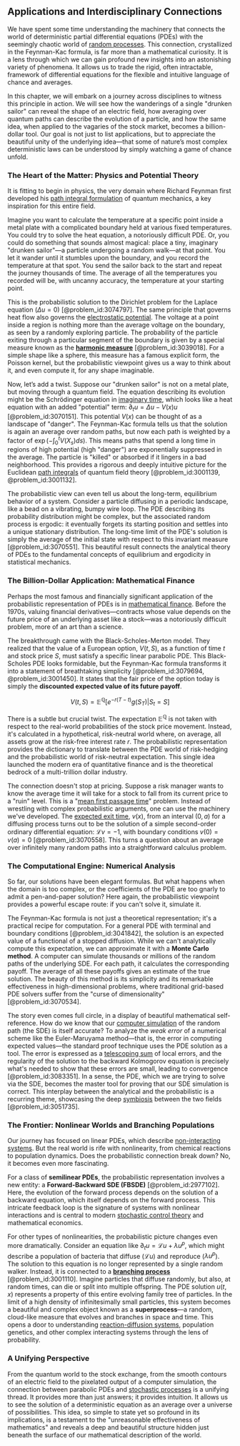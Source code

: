 ## Applications and Interdisciplinary Connections

We have spent some time understanding the machinery that connects the world of deterministic partial differential equations (PDEs) with the seemingly chaotic world of [random processes](@article_id:267993). This connection, crystallized in the Feynman-Kac formula, is far more than a mathematical curiosity. It is a lens through which we can gain profound new insights into an astonishing variety of phenomena. It allows us to trade the rigid, often intractable, framework of differential equations for the flexible and intuitive language of chance and averages.

In this chapter, we will embark on a journey across disciplines to witness this principle in action. We will see how the wanderings of a single "drunken sailor" can reveal the shape of an electric field, how averaging over quantum paths can describe the evolution of a particle, and how the same idea, when applied to the vagaries of the stock market, becomes a billion-dollar tool. Our goal is not just to list applications, but to appreciate the beautiful unity of the underlying idea—that some of nature’s most complex deterministic laws can be understood by simply watching a game of chance unfold.

### The Heart of the Matter: Physics and Potential Theory

It is fitting to begin in physics, the very domain where Richard Feynman first developed his [path integral formulation](@article_id:144557) of quantum mechanics, a key inspiration for this entire field.

Imagine you want to calculate the temperature at a specific point inside a metal plate with a complicated boundary held at various fixed temperatures. You could try to solve the heat equation, a notoriously difficult PDE. Or, you could do something that sounds almost magical: place a tiny, imaginary "drunken sailor"—a particle undergoing a random walk—at that point. You let it wander until it stumbles upon the boundary, and you record the temperature at that spot. You send the sailor back to the start and repeat the journey thousands of time. The average of all the temperatures you recorded will be, with uncanny accuracy, the temperature at your starting point.

This is the probabilistic solution to the Dirichlet problem for the Laplace equation ($\Delta u = 0$) [@problem_id:3074797]. The same principle that governs heat flow also governs the [electrostatic potential](@article_id:139819). The voltage at a point inside a region is nothing more than the average voltage on the boundary, as seen by a randomly exploring particle. The probability of the particle exiting through a particular segment of the boundary is given by a special measure known as the **[harmonic measure](@article_id:202258)** [@problem_id:3039018]. For a simple shape like a sphere, this measure has a famous explicit form, the Poisson kernel, but the probabilistic viewpoint gives us a way to think about it, and even compute it, for any shape imaginable.

Now, let’s add a twist. Suppose our "drunken sailor" is not on a metal plate, but moving through a quantum field. The equation describing its evolution might be the Schrödinger equation in [imaginary time](@article_id:138133), which looks like a heat equation with an added "potential" term: $\partial_t u = \Delta u - V(x)u$ [@problem_id:3070151]. This potential $V(x)$ can be thought of as a landscape of "danger". The Feynman-Kac formula tells us that the solution is again an average over random paths, but now each path is weighted by a factor of $\exp(-\int_0^t V(X_s) ds)$. This means paths that spend a long time in regions of high potential (high "danger") are exponentially suppressed in the average. The particle is "killed" or absorbed if it lingers in a bad neighborhood. This provides a rigorous and deeply intuitive picture for the Euclidean [path integrals](@article_id:142091) of quantum field theory [@problem_id:3001139, @problem_id:3001132].

The probabilistic view can even tell us about the long-term, equilibrium behavior of a system. Consider a particle diffusing in a periodic landscape, like a bead on a vibrating, bumpy wire loop. The PDE describing its probability distribution might be complex, but the associated random process is ergodic: it eventually forgets its starting position and settles into a unique stationary distribution. The long-time limit of the PDE's solution is simply the average of the initial state with respect to this invariant measure [@problem_id:3070551]. This beautiful result connects the analytical theory of PDEs to the fundamental concepts of equilibrium and ergodicity in statistical mechanics.

### The Billion-Dollar Application: Mathematical Finance

Perhaps the most famous and financially significant application of the probabilistic representation of PDEs is in [mathematical finance](@article_id:186580). Before the 1970s, valuing financial derivatives—contracts whose value depends on the future price of an underlying asset like a stock—was a notoriously difficult problem, more of an art than a science.

The breakthrough came with the Black-Scholes-Merton model. They realized that the value of a European option, $V(t, S)$, as a function of time $t$ and stock price $S$, must satisfy a specific linear parabolic PDE. This Black-Scholes PDE looks formidable, but the Feynman-Kac formula transforms it into a statement of breathtaking simplicity [@problem_id:3079694, @problem_id:3001450]. It states that the fair price of the option today is simply the **discounted expected value of its future payoff**.

$$
V(t,S) = \mathbb{E}^{\mathbb{Q}}\left[ e^{-r(T-t)} g(S_T) \big| S_t = S \right]
$$

There is a subtle but crucial twist. The expectation $\mathbb{E}^{\mathbb{Q}}$ is not taken with respect to the real-world probabilities of the stock price movement. Instead, it's calculated in a hypothetical, risk-neutral world where, on average, all assets grow at the risk-free interest rate $r$. The probabilistic representation provides the dictionary to translate between the PDE world of risk-hedging and the probabilistic world of risk-neutral expectation. This single idea launched the modern era of quantitative finance and is the theoretical bedrock of a multi-trillion dollar industry.

The connection doesn't stop at pricing. Suppose a risk manager wants to know the average time it will take for a stock to fall from its current price to a "ruin" level. This is a "[mean first passage time](@article_id:182474)" problem. Instead of wrestling with complex probabilistic arguments, one can use the machinery we've developed. The [expected exit time](@article_id:637349), $v(x)$, from an interval $(0, a)$ for a diffusing process turns out to be the solution of a simple second-order ordinary differential equation: $\mathcal{L}v = -1$, with boundary conditions $v(0)=v(a)=0$ [@problem_id:3070558]. This turns a question about an average over infinitely many random paths into a straightforward calculus problem.

### The Computational Engine: Numerical Analysis

So far, our solutions have been elegant formulas. But what happens when the domain is too complex, or the coefficients of the PDE are too gnarly to admit a pen-and-paper solution? Here again, the probabilistic viewpoint provides a powerful escape route: if you can't solve it, simulate it.

The Feynman-Kac formula is not just a theoretical representation; it's a practical recipe for computation. For a general PDE with terminal and boundary conditions [@problem_id:3041842], the solution is an expected value of a functional of a stopped diffusion. While we can't analytically compute this expectation, we can approximate it with a **Monte Carlo method**. A computer can simulate thousands or millions of the random paths of the underlying SDE. For each path, it calculates the corresponding payoff. The average of all these payoffs gives an estimate of the true solution. The beauty of this method is its simplicity and its remarkable effectiveness in high-dimensional problems, where traditional grid-based PDE solvers suffer from the "curse of dimensionality" [@problem_id:3070534].

The story even comes full circle, in a display of beautiful mathematical self-reference. How do we know that our [computer simulation](@article_id:145913) of the random path (the SDE) is itself accurate? To analyze the *weak error* of a numerical scheme like the Euler-Maruyama method—that is, the error in computing expected values—the standard proof technique uses the PDE solution as a tool. The error is expressed as a [telescoping sum](@article_id:261855) of local errors, and the regularity of the solution to the backward Kolmogorov equation is precisely what's needed to show that these errors are small, leading to convergence [@problem_id:3083351]. In a sense, the PDE, which we are trying to solve via the SDE, becomes the master tool for proving that our SDE simulation is correct. This interplay between the analytical and the probabilistic is a recurring theme, showcasing the deep [symbiosis](@article_id:141985) between the two fields [@problem_id:3051735].

### The Frontier: Nonlinear Worlds and Branching Populations

Our journey has focused on linear PDEs, which describe [non-interacting systems](@article_id:142570). But the real world is rife with nonlinearity, from chemical reactions to population dynamics. Does the probabilistic connection break down? No, it becomes even more fascinating.

For a class of **semilinear PDEs**, the probabilistic representation involves a new entity: a **Forward-Backward SDE (FBSDE)** [@problem_id:2977102]. Here, the evolution of the forward process depends on the solution of a backward equation, which itself depends on the forward process. This intricate feedback loop is the signature of systems with nonlinear interactions and is central to modern [stochastic control theory](@article_id:179641) and mathematical economics.

For other types of nonlinearities, the probabilistic picture changes even more dramatically. Consider an equation like $\partial_t u = \mathcal{L}u + \lambda u^p$, which might describe a population of bacteria that diffuse ($\mathcal{L}u$) and reproduce ($\lambda u^p$). The solution to this equation is no longer represented by a single random walker. Instead, it is connected to a **[branching process](@article_id:150257)** [@problem_id:3001110]. Imagine particles that diffuse randomly, but also, at random times, can die or split into multiple offspring. The PDE solution $u(t,x)$ represents a property of this entire evolving family tree of particles. In the limit of a high density of infinitesimally small particles, this system becomes a beautiful and complex object known as a **superprocess**—a random, cloud-like measure that evolves and branches in space and time. This opens a door to understanding [reaction-diffusion systems](@article_id:136406), population genetics, and other complex interacting systems through the lens of probability.

### A Unifying Perspective

From the quantum world to the stock exchange, from the smooth contours of an electric field to the pixelated output of a computer simulation, the connection between parabolic PDEs and [stochastic processes](@article_id:141072) is a unifying thread. It provides more than just answers; it provides intuition. It allows us to see the solution of a deterministic equation as an average over a universe of possibilities. This idea, so simple to state yet so profound in its implications, is a testament to the "unreasonable effectiveness of mathematics" and reveals a deep and beautiful structure hidden just beneath the surface of our mathematical description of the world.